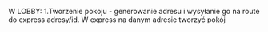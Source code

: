 W LOBBY:
1.Tworzenie pokoju - generowanie adresu i wysyłanie go na route do express adresy/id.
 W express na danym adresie tworzyć pokój 